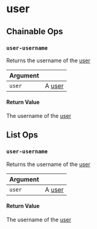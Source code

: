 # user

## Chainable Ops
<h3 id="user-username"><code>user-username</code></h3>

Returns the username of the [user](user)

| Argument |  |
| :--- | :--- |
| `user` | A [user](user) |

#### Return Value
The username of the [user](user)


## List Ops
<h3 id="user-username"><code>user-username</code></h3>

Returns the username of the [user](user)

| Argument |  |
| :--- | :--- |
| `user` | A [user](user) |

#### Return Value
The username of the [user](user)

